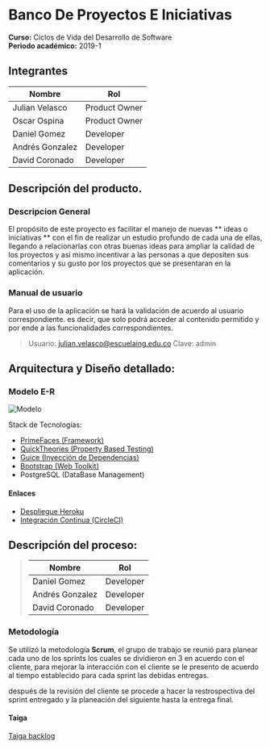 # Banco De Proyectos E Iniciativas
 
**Curso:** Ciclos de Vida del Desarrollo de Software \
**Periodo académico:** 2019-1



## Integrantes

|     Nombre    |     Rol         |
|--------------|------------- |
|Julian Velasco	|Product Owner    |
|Oscar Ospina	|Product Owner    |
|Daniel Gomez	|Developer   
|Andrés Gonzalez|Developer   |
|David Coronado |Developer   |

##  Descripción del producto.

 ### Descripcion General
 El propósito de este proyecto es facilitar el manejo de nuevas  ** ideas o iniciativas ** con el fin de realizar un estudio profundo de cada una de ellas, llegando a relacionarlas con otras buenas ideas para ampliar la calidad de los proyectos y así mismo incentivar a las personas a que depositen sus comentarios y su gusto por los proyectos que se presentaran en la aplicación.

### Manual de usuario
Para el uso de la aplicación se hará la validación de acuerdo al usuario correspondiente. es decir, que solo podrá acceder al contenido permitido y por ende a las funcionalidades correspondientes.


> Usuario: julian.velasco@escuelaing.edu.co
	Clave:   admin
 


## **Arquitectura y Diseño detallado:**

### Modelo E-R
![Modelo](https://github.com/Los-machos-y-Coronado/Banco-de-proyectos/blob/develop/Persistencia/modelo_entidad_r.png)

Stack de Tecnologías:
   * [PrimeFaces (Framework)](https://www.primefaces.org/)
   * [QuickTheories (Property Based Testing)](https://github.com/quicktheories/QuickTheories)
   * [Guice (Inyección de Dependencias)](https://github.com/google/guice)
   * [Bootstrap (Web Toolkit)](https://getbootstrap.com/)
   * PostgreSQL (DataBase Management)
   

#### Enlaces
+ [Despliegue  Heroku](https://.herokuapp.com/)
+ [Integración Continua  (CircleCI)](https://app.circleci.com/pipelines/github/Los-machos-y-Coronado/Banco-de-proyectos)
	

## **Descripción del proceso:**

>|     Nombre    |     Rol         |
>|--------------|------------- |
>|Daniel Gomez	|Developer  | 
>|Andrés Gonzalez|Developer   |
>|David Coronado |Developer   |

### Metodología 
Se utilizó la metodología **Scrum**,  el grupo de trabajo se reunió para planear cada uno de los sprints los cuales se dividieron en 3 en acuerdo con el cliente, para mejorar la interacción con el cliente se le presento de acuerdo al tiempo establecido para cada sprint las debidas entregas.

después de la revisión del cliente se procede a hacer la restrospectiva del sprint entregado y la planeación del siguiente hasta la entrega final.


#### Taiga
[Taiga backlog](https://tree.taiga.io/project/anfegoca-plataforma-banco-de-iniciativas-de-proyectos/backlog)
